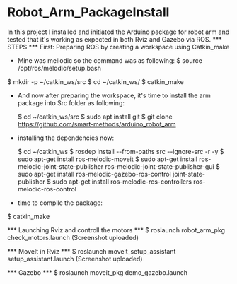 # Robot_Arm_PackageInstall
In this project I installed and initiated the Arduino package for robot arm and tested that it's working as expected in both Rviz and Gazebo via ROS. 
*** STEPS ***
First: Preparing ROS by creating a workspace using Catkin_make 
- Mine was mellodic so the command was as following:
 $ source /opt/ros/melodic/setup.bash

$ mkdir -p ~/catkin_ws/src
$ cd ~/catkin_ws/
$ catkin_make

- And now after preparing the workspace, it's time to install the arm package into Src folder as following:

  $ cd ~/catkin_ws/src
	$ sudo apt install git
	$ git clone https://github.com/smart-methods/arduino_robot_arm 
  
- installing the dependencies now:

  $ cd ~/catkin_ws
	$ rosdep install --from-paths src --ignore-src -r -y
	$ sudo apt-get install ros-melodic-moveit
	$ sudo apt-get install ros-melodic-joint-state-publisher ros-melodic-joint-state-publisher-gui
	$ sudo apt-get install ros-melodic-gazebo-ros-control joint-state-publisher
	$ sudo apt-get install ros-melodic-ros-controllers ros-melodic-ros-control

- time to compile the package:

 $ catkin_make

*** Launching Rviz and controll the motors ***
 $ roslaunch robot_arm_pkg check_motors.launch
 (Screenshot uploaded)
 
 *** Movelt in Rviz ***
 $ roslaunch moveit_setup_assistant setup_assistant.launch
(Screenshot uploaded)

*** Gazebo ***
$ roslaunch moveit_pkg demo_gazebo.launch

 
